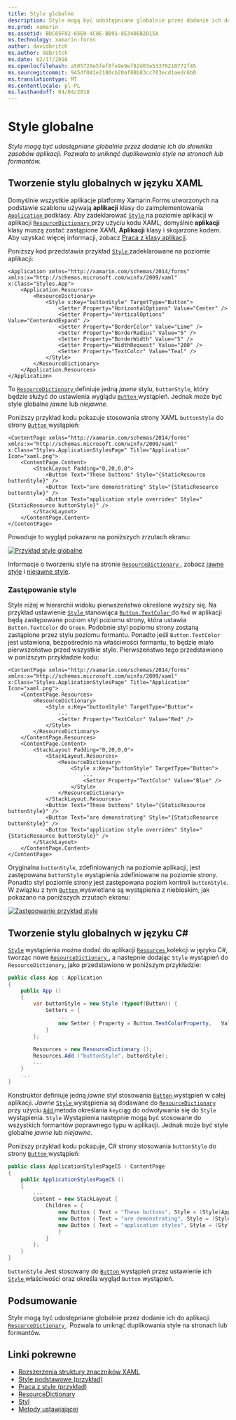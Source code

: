 ```yaml
---
title: Style globalne
description: Style mogą być udostępniane globalnie przez dodanie ich do słownika zasobów aplikacji. Pozwala to uniknąć duplikowania style na stronach lub formantów.
ms.prod: xamarin
ms.assetid: BDC65F82-65E0-4C8E-BB91-8E340EB2D15A
ms.technology: xamarin-forms
author: davidbritch
ms.author: dabritch
ms.date: 02/17/2016
ms.openlocfilehash: a505720e5fef8fe9e9ef82d03e53370210772f45
ms.sourcegitcommit: 945df041e2180cb20af08b83cc703ecd1aedc6b0
ms.translationtype: MT
ms.contentlocale: pl-PL
ms.lasthandoff: 04/04/2018
---
```

# <a name="global-styles"></a>Style globalne

_Style mogą być udostępniane globalnie przez dodanie ich do słownika zasobów aplikacji. Pozwala to uniknąć duplikowania style na stronach lub formantów._

## <a name="creating-a-global-style-in-xaml"></a>Tworzenie stylu globalnych w języku XAML

Domyślnie wszystkie aplikacje platformy Xamarin.Forms utworzonych na podstawie szablonu używają **aplikacji** klasy do zaimplementowania [ `Application` ](https://developer.xamarin.com/api/type/Xamarin.Forms.Application/) podklasy. Aby zadeklarować [ `Style` ](https://developer.xamarin.com/api/type/Xamarin.Forms.Style/) na poziomie aplikacji w aplikacji [ `ResourceDictionary` ](https://developer.xamarin.com/api/type/Xamarin.Forms.ResourceDictionary/) przy użyciu kodu XAML, domyślnie **aplikacji** klasy muszą zostać zastąpione XAML **Aplikacji** klasy i skojarzone kodem. Aby uzyskać więcej informacji, zobacz [Praca z klasy aplikacji](~/xamarin-forms/app-fundamentals/application-class.md).

Poniższy kod przedstawia przykład [ `Style` ](https://developer.xamarin.com/api/type/Xamarin.Forms.Style/) zadeklarowane na poziomie aplikacji:

```xaml
<Application xmlns="http://xamarin.com/schemas/2014/forms" xmlns:x="http://schemas.microsoft.com/winfx/2009/xaml" x:Class="Styles.App">
    <Application.Resources>
        <ResourceDictionary>
            <Style x:Key="buttonStyle" TargetType="Button">
                <Setter Property="HorizontalOptions" Value="Center" />
                <Setter Property="VerticalOptions" Value="CenterAndExpand" />
                <Setter Property="BorderColor" Value="Lime" />
                <Setter Property="BorderRadius" Value="5" />
                <Setter Property="BorderWidth" Value="5" />
                <Setter Property="WidthRequest" Value="200" />
                <Setter Property="TextColor" Value="Teal" />
            </Style>
        </ResourceDictionary>
    </Application.Resources>
</Application>
```

To [ `ResourceDictionary` ](https://developer.xamarin.com/api/type/Xamarin.Forms.ResourceDictionary/) definiuje jedną *jawne* stylu, `buttonStyle`, który będzie służyć do ustawienia wyglądu [ `Button` ](https://developer.xamarin.com/api/type/Xamarin.Forms.Button/) wystąpień. Jednak może być style globalne *jawne* lub *niejawne*.

Poniższy przykład kodu pokazuje stosowania strony XAML `buttonStyle` do strony [ `Button` ](https://developer.xamarin.com/api/type/Xamarin.Forms.Button/) wystąpień:

```xaml
<ContentPage xmlns="http://xamarin.com/schemas/2014/forms" xmlns:x="http://schemas.microsoft.com/winfx/2009/xaml" x:Class="Styles.ApplicationStylesPage" Title="Application" Icon="xaml.png">
    <ContentPage.Content>
        <StackLayout Padding="0,20,0,0">
            <Button Text="These buttons" Style="{StaticResource buttonStyle}" />
            <Button Text="are demonstrating" Style="{StaticResource buttonStyle}" />
            <Button Text="application style overrides" Style="{StaticResource buttonStyle}" />
        </StackLayout>
    </ContentPage.Content>
</ContentPage>
```

Powoduje to wygląd pokazano na poniższych zrzutach ekranu:

[![](application-images/application-styles-1.png "Przykład style globalne")](application-images/application-styles-1-large.png#lightbox "przykład style globalne")

Informacje o tworzeniu style na stronie [ `ResourceDictionary` ](https://developer.xamarin.com/api/type/Xamarin.Forms.ResourceDictionary/), zobacz [jawne style](~/xamarin-forms/user-interface/styles/explicit.md) i [niejawne style](~/xamarin-forms/user-interface/styles/implicit.md).

### <a name="overriding-styles"></a>Zastępowanie style

Style niżej w hierarchii widoku pierwszeństwo określone wyższy się. Na przykład ustawienie [ `Style` ](https://developer.xamarin.com/api/type/Xamarin.Forms.Style/) stanowiąca [ `Button.TextColor` ](https://developer.xamarin.com/api/property/Xamarin.Forms.Button.TextColor/) do `Red` w aplikacji będą zastępowane poziom styl poziomu strony, która ustawia `Button.TextColor` do `Green`. Podobnie styl poziomu strony zostaną zastąpione przez stylu poziomu formantu. Ponadto jeśli `Button.TextColor` jest ustawiona, bezpośrednio na właściwości formantu, to będzie miało pierwszeństwo przed wszystkie style. Pierwszeństwo tego przedstawiono w poniższym przykładzie kodu:

```xaml
<ContentPage xmlns="http://xamarin.com/schemas/2014/forms" xmlns:x="http://schemas.microsoft.com/winfx/2009/xaml" x:Class="Styles.ApplicationStylesPage" Title="Application" Icon="xaml.png">
    <ContentPage.Resources>
        <ResourceDictionary>
            <Style x:Key="buttonStyle" TargetType="Button">
                ...
                <Setter Property="TextColor" Value="Red" />
            </Style>
        </ResourceDictionary>
    </ContentPage.Resources>
    <ContentPage.Content>
        <StackLayout Padding="0,20,0,0">
            <StackLayout.Resources>
                <ResourceDictionary>
                    <Style x:Key="buttonStyle" TargetType="Button">
                        ...
                        <Setter Property="TextColor" Value="Blue" />
                    </Style>
                </ResourceDictionary>
            </StackLayout.Resources>
            <Button Text="These buttons" Style="{StaticResource buttonStyle}" />
            <Button Text="are demonstrating" Style="{StaticResource buttonStyle}" />
            <Button Text="application style overrides" Style="{StaticResource buttonStyle}" />
        </StackLayout>
    </ContentPage.Content>
</ContentPage>
```

Oryginalna `buttonStyle`, zdefiniowanych na poziomie aplikacji, jest zastępowana `buttonStyle` wystąpienia zdefiniowane na poziomie strony. Ponadto styl poziomie strony jest zastępowana poziom kontroli `buttonStyle`. W związku z tym [ `Button` ](https://developer.xamarin.com/api/type/Xamarin.Forms.Button/) wyświetlane są wystąpienia z niebieskim, jak pokazano na poniższych zrzutach ekranu:

[![](application-images/application-styles-2.png "Zastępowanie przykład style")](application-images/application-styles-2-large.png#lightbox "zastępowanie przykład style")

## <a name="creating-a-global-style-in-c35"></a>Tworzenie stylu globalnych w języku C&#35;

[`Style`](https://developer.xamarin.com/api/type/Xamarin.Forms.Style/) wystąpienia można dodać do aplikacji [ `Resources` ](https://developer.xamarin.com/api/property/Xamarin.Forms.VisualElement.Resources/) kolekcji w języku C#, tworząc nowe [ `ResourceDictionary` ](https://developer.xamarin.com/api/type/Xamarin.Forms.ResourceDictionary/), a następnie dodając `Style` wystąpień do `ResourceDictionary`, jako przedstawiono w poniższym przykładzie:

```csharp
public class App : Application
{
    public App ()
    {
        var buttonStyle = new Style (typeof(Button)) {
            Setters = {
                ...
                new Setter { Property = Button.TextColorProperty,   Value = Color.Teal }
            }
        };

        Resources = new ResourceDictionary ();
        Resources.Add ("buttonStyle", buttonStyle);
        ...
    }
    ...
}
```

Konstruktor definiuje jedną *jawne* styl stosowania [ `Button` ](https://developer.xamarin.com/api/type/Xamarin.Forms.Button/) wystąpień w całej aplikacji. *Jawne* [ `Style` ](https://developer.xamarin.com/api/type/Xamarin.Forms.Style/) wystąpienia są dodawane do [ `ResourceDictionary` ](https://developer.xamarin.com/api/type/Xamarin.Forms.ResourceDictionary/) przy użyciu [ `Add` ](https://developer.xamarin.com/api/member/Xamarin.Forms.ResourceDictionary.Add/p/System.String/System.Object/) metoda określania `key`ciąg do odwoływania się do `Style` wystąpienia. `Style` Wystąpienia następnie mogą być stosowane do wszystkich formantów poprawnego typu w aplikacji. Jednak może być style globalne *jawne* lub *niejawne*.

Poniższy przykład kodu pokazuje, C# strony stosowania `buttonStyle` do strony [ `Button` ](https://developer.xamarin.com/api/type/Xamarin.Forms.Button/) wystąpień:

```csharp
public class ApplicationStylesPageCS : ContentPage
{
    public ApplicationStylesPageCS ()
    {
        ...
        Content = new StackLayout {
            Children = {
                new Button { Text = "These buttons", Style = (Style)Application.Current.Resources ["buttonStyle"] },
                new Button { Text = "are demonstrating", Style = (Style)Application.Current.Resources ["buttonStyle"] },
                new Button { Text = "application styles", Style = (Style)Application.Current.Resources ["buttonStyle"]
                }
            }
        };
    }
}
```

`buttonStyle` Jest stosowany do [ `Button` ](https://developer.xamarin.com/api/type/Xamarin.Forms.Button/) wystąpień przez ustawienie ich [ `Style` ](https://developer.xamarin.com/api/property/Xamarin.Forms.VisualElement.Style/) właściwości oraz określa wygląd `Button` wystąpień.

## <a name="summary"></a>Podsumowanie

Style mogą być udostępniane globalnie przez dodanie ich do aplikacji [ `ResourceDictionary` ](https://developer.xamarin.com/api/type/Xamarin.Forms.ResourceDictionary/). Pozwala to uniknąć duplikowania style na stronach lub formantów.



## <a name="related-links"></a>Linki pokrewne

- [Rozszerzenia struktury znaczników XAML](~/xamarin-forms/xaml/xaml-basics/xaml-markup-extensions.md)
- [Style podstawowe (przykład)](https://developer.xamarin.com/samples/xamarin-forms/UserInterface/Styles/BasicStyles/)
- [Praca z style (przykład)](https://developer.xamarin.com/samples/xamarin-forms/WorkingWithStyles/)
- [ResourceDictionary](https://developer.xamarin.com/api/type/Xamarin.Forms.ResourceDictionary/)
- [Styl](https://developer.xamarin.com/api/type/Xamarin.Forms.Style/)
- [Metody ustawiającej](https://developer.xamarin.com/api/type/Xamarin.Forms.Setter/)
